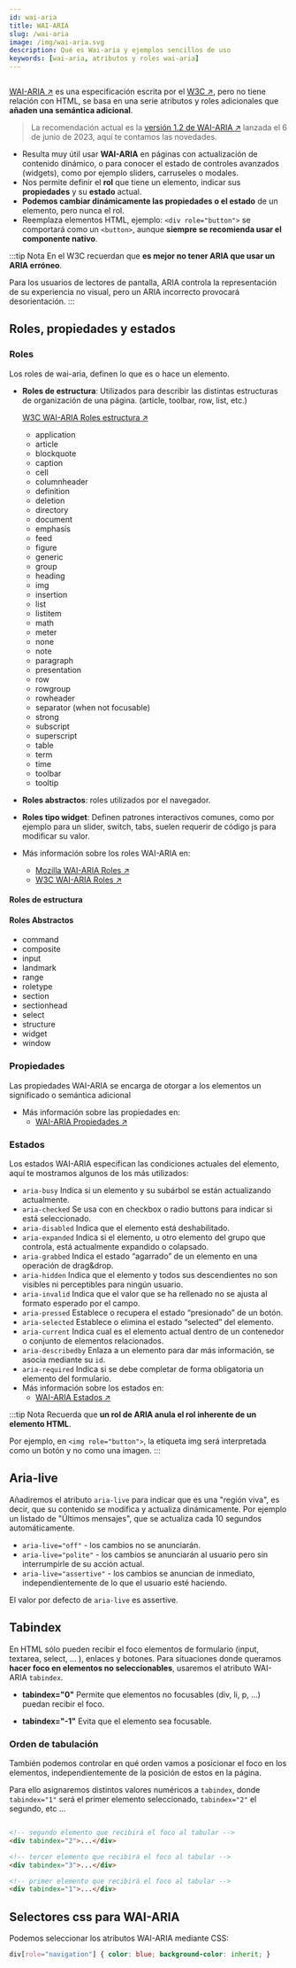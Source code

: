 ```yaml
---
id: wai-aria
title: WAI-ARIA
slug: /wai-aria
image: /img/wai-aria.svg
description: Qué es Wai-aria y ejemplos sencillos de uso
keywords: [wai-aria, atributos y roles wai-aria]
---
```


<img src="/img/wai-aria.svg" alt="" />

[WAI-ARIA ↗️](https://www.w3.org/WAI/standards-guidelines/aria/) es una especificación escrita por el [W3C ↗️](https://www.w3.org), pero no tiene relación con HTML, se basa en una serie atributos y roles adicionales que **añaden una semántica adicional**. 

> La recomendación actual es la [versión 1.2 de WAI-ARIA ↗️](https://www.w3.org/TR/wai-aria-1.2/) lanzada el 6 de junio de 2023, aquí te contamos las novedades.

- Resulta muy útil usar **WAI-ARIA** en páginas con actualización de contenido dinámico, o para conocer el estado de controles avanzados (widgets), como por ejemplo sliders, carruseles o modales.
- Nos permite definir el **rol** que tiene un elemento, indicar sus **propiedades** y su **estado** actual.
- **Podemos cambiar dinámicamente las propiedades o el estado** de un elemento, pero nunca el rol.
- Reemplaza elementos HTML, ejemplo: `<div role="button">` se comportará como un `<button>`, aunque **siempre se recomienda usar el componente nativo**.

:::tip Nota
En el W3C recuerdan que **es mejor no tener ARIA que usar un ARIA erróneo**.

Para los usuarios de lectores de pantalla, ARIA controla la representación de su experiencia no visual, pero un ARIA incorrecto provocará desorientación.
::: 

## Roles, propiedades y estados

### Roles

Los roles de wai-aria, definen lo que es o hace un elemento.
  - **Roles de estructura**: Utilizados para describir las distintas estructuras de organización de una página. (article, toolbar, row, list, etc.)

    [W3C WAI-ARIA Roles estructura ↗️](https://www.w3.org/TR/wai-aria-1.2/#document_structure_roles
    )
    - application
    - article
    - blockquote
    - caption
    - cell
    - columnheader
    - definition
    - deletion
    - directory
    - document
    - emphasis
    - feed
    - figure
    - generic
    - group
    - heading
    - img
    - insertion
    - list
    - listitem
    - math
    - meter
    - none
    - note
    - paragraph
    - presentation
    - row
    - rowgroup
    - rowheader
    - separator (when not focusable)
    - strong
    - subscript
    - superscript
    - table
    - term
    - time
    - toolbar
    - tooltip
  - **Roles abstractos**: roles utilizados por el navegador.
  - **Roles tipo widget**: Definen patrones interactivos comunes, como por ejemplo para un slider, switch, tabs, suelen requerir de código js para modificar su valor.
  - Más información sobre los roles WAI-ARIA en:
    - [Mozilla WAI-ARIA Roles ↗️](https://developer.mozilla.org/en-US/docs/Web/Accessibility/ARIA/Roles) 
    - [W3C WAI-ARIA Roles ↗️](https://www.w3.org/TR/wai-aria-1.1/#role_definitions)


#### Roles de estructura


#### Roles Abstractos

- command
- composite
- input
- landmark
- range
- roletype
- section
- sectionhead
- select
- structure
- widget
- window

### Propiedades
Las propiedades WAI-ARIA se encarga de otorgar a los elementos un significado o semántica adicional
  - Más información sobre las propiedades en:
    - [WAI-ARIA Propiedades ↗️](https://www.w3.org/TR/wai-aria-1.1/#state_prop_def)


### Estados

Los estados WAI-ARIA especifican las condiciones actuales del elemento, aquí te mostramos algunos de los más utilizados:

  - `aria-busy` Indica si un elemento y su subárbol se están actualizando actualmente.
  - `aria-checked` Se usa con en checkbox o radio buttons para indicar si está seleccionado.
  - `aria-disabled` Indica que el elemento está deshabilitado.
  - `aria-expanded` Indica si el elemento, u otro elemento del grupo que controla, está actualmente expandido o colapsado.
  - `aria-grabbed` Indica el estado “agarrado” de un elemento en una operación de drag&drop.
  - `aria-hidden` Indica que el elemento y todos sus descendientes no son visibles ni perceptibles para ningún usuario.
  - `aria-invalid` Indica que el valor que se ha rellenado no se ajusta al formato esperado por el campo.
  - `aria-pressed` Establece o recupera el estado “presionado” de un botón.
  - `aria-selected` Establece o elimina el estado “selected” del elemento.
  - `aria-current` Indica cual es el elemento actual dentro de un contenedor o conjunto de elementos relacionados.
  - `aria-describedby` Enlaza a un elemento para dar más información, se asocia mediante su `id`.
  - `aria-required` Indica si se debe completar de forma obligatoria un elemento del formulario.
  - Más información sobre los estados en:
    -  [WAI-ARIA Estados ↗️](https://www.w3.org/TR/wai-aria-1.1/#state_prop_def)

:::tip Nota
Recuerda que **un rol de ARIA anula el rol inherente de un elemento HTML**.

Por ejemplo, en `<img role="button">`, la etiqueta img será interpretada como un botón y no como una imagen.
::: 

## Aria-live

Añadiremos el atributo `aria-live`  para indicar que es una "región viva", es decir, que su contenido se modifica y actualiza dinámicamente. Por ejemplo un listado de "Últimos mensajes", que se actualiza cada 10 segundos automáticamente.

- `aria-live="off"` - los cambios no se anunciarán.
- `aria-live="polite"` - los cambios se anunciarán al usuario pero sin interrumpirle de su acción actual.
- `aria-live="assertive"` - los cambios se anuncian de inmediato, independientemente de lo que el usuario esté haciendo. 

El valor por defecto de `aria-live` es assertive.

## Tabindex

En HTML sólo pueden recibir el foco elementos de formulario (input, textarea, select, ... ), enlaces y botones. Para situaciones donde queramos **hacer foco en elementos no seleccionables**, usaremos el atributo WAI-ARIA `tabindex`.

- **tabindex="0"**
    Permite que elementos no focusables (div, li, p, ...) puedan recibir el foco.

- **tabindex="-1"**
    Evita que el elemento sea focusable.

### Orden de tabulación

También podemos controlar en qué orden vamos a posicionar el foco en los elementos, independientemente de la posición de estos en la página.

Para ello asignaremos distintos valores numéricos a `tabindex`, donde `tabindex="1"` será el primer elemento seleccionado, `tabindex="2"` el segundo, etc ...

```html

<!-- segundo elemento que recibirá el foco al tabular -->
<div tabindex="2">...</div>

<!-- tercer elemento que recibirá el foco al tabular -->
<div tabindex="3">...</div>

<!-- primer elemento que recibirá el foco al tabular -->
<div tabindex="1">...</div>
```

## Selectores css para WAI-ARIA

Podemos seleccionar los atributos WAI-ARIA mediante CSS:

```css
div[role="navigation"] { color: blue; background-color: inherit; }
```

